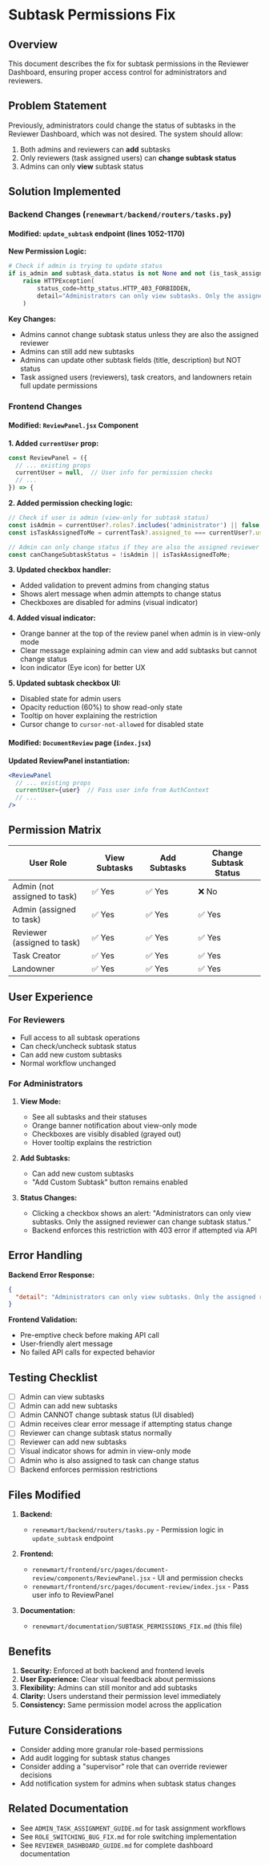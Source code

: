 # Subtask Permissions Fix

## Overview
This document describes the fix for subtask permissions in the Reviewer Dashboard, ensuring proper access control for administrators and reviewers.

## Problem Statement
Previously, administrators could change the status of subtasks in the Reviewer Dashboard, which was not desired. The system should allow:
1. Both admins and reviewers can **add** subtasks
2. Only reviewers (task assigned users) can **change subtask status**
3. Admins can only **view** subtask status

## Solution Implemented

### Backend Changes (`renewmart/backend/routers/tasks.py`)

#### Modified: `update_subtask` endpoint (lines 1052-1170)

**New Permission Logic:**
```python
# Check if admin is trying to update status
if is_admin and subtask_data.status is not None and not (is_task_assigned or is_task_creator or is_landowner):
    raise HTTPException(
        status_code=http_status.HTTP_403_FORBIDDEN,
        detail="Administrators can only view subtasks. Only the assigned reviewer can change subtask status."
    )
```

**Key Changes:**
- Admins cannot change subtask status unless they are also the assigned reviewer
- Admins can still add new subtasks
- Admins can update other subtask fields (title, description) but NOT status
- Task assigned users (reviewers), task creators, and landowners retain full update permissions

### Frontend Changes

#### Modified: `ReviewPanel.jsx` Component

**1. Added `currentUser` prop:**
```jsx
const ReviewPanel = ({ 
  // ... existing props
  currentUser = null,  // User info for permission checks
  // ...
}) => {
```

**2. Added permission checking logic:**
```jsx
// Check if user is admin (view-only for subtask status)
const isAdmin = currentUser?.roles?.includes('administrator') || false;
const isTaskAssignedToMe = currentTask?.assigned_to === currentUser?.user_id;

// Admin can only change status if they are also the assigned reviewer
const canChangeSubtaskStatus = !isAdmin || isTaskAssignedToMe;
```

**3. Updated checkbox handler:**
- Added validation to prevent admins from changing status
- Shows alert message when admin attempts to change status
- Checkboxes are disabled for admins (visual indicator)

**4. Added visual indicator:**
- Orange banner at the top of the review panel when admin is in view-only mode
- Clear message explaining admin can view and add subtasks but cannot change status
- Icon indicator (Eye icon) for better UX

**5. Updated subtask checkbox UI:**
- Disabled state for admin users
- Opacity reduction (60%) to show read-only state
- Tooltip on hover explaining the restriction
- Cursor change to `cursor-not-allowed` for disabled state

#### Modified: `DocumentReview` page (`index.jsx`)

**Updated ReviewPanel instantiation:**
```jsx
<ReviewPanel
  // ... existing props
  currentUser={user}  // Pass user info from AuthContext
  // ...
/>
```

## Permission Matrix

| User Role | View Subtasks | Add Subtasks | Change Subtask Status |
|-----------|--------------|--------------|----------------------|
| Admin (not assigned to task) | ✅ Yes | ✅ Yes | ❌ No |
| Admin (assigned to task) | ✅ Yes | ✅ Yes | ✅ Yes |
| Reviewer (assigned to task) | ✅ Yes | ✅ Yes | ✅ Yes |
| Task Creator | ✅ Yes | ✅ Yes | ✅ Yes |
| Landowner | ✅ Yes | ✅ Yes | ✅ Yes |

## User Experience

### For Reviewers
- Full access to all subtask operations
- Can check/uncheck subtask status
- Can add new custom subtasks
- Normal workflow unchanged

### For Administrators
1. **View Mode:**
   - See all subtasks and their statuses
   - Orange banner notification about view-only mode
   - Checkboxes are visibly disabled (grayed out)
   - Hover tooltip explains the restriction

2. **Add Subtasks:**
   - Can add new custom subtasks
   - "Add Custom Subtask" button remains enabled

3. **Status Changes:**
   - Clicking a checkbox shows an alert: "Administrators can only view subtasks. Only the assigned reviewer can change subtask status."
   - Backend enforces this restriction with 403 error if attempted via API

## Error Handling

**Backend Error Response:**
```json
{
  "detail": "Administrators can only view subtasks. Only the assigned reviewer can change subtask status."
}
```

**Frontend Validation:**
- Pre-emptive check before making API call
- User-friendly alert message
- No failed API calls for expected behavior

## Testing Checklist

- [ ] Admin can view subtasks
- [ ] Admin can add new subtasks
- [ ] Admin CANNOT change subtask status (UI disabled)
- [ ] Admin receives clear error message if attempting status change
- [ ] Reviewer can change subtask status normally
- [ ] Reviewer can add new subtasks
- [ ] Visual indicator shows for admin in view-only mode
- [ ] Admin who is also assigned to task can change status
- [ ] Backend enforces permission restrictions

## Files Modified

1. **Backend:**
   - `renewmart/backend/routers/tasks.py` - Permission logic in `update_subtask` endpoint

2. **Frontend:**
   - `renewmart/frontend/src/pages/document-review/components/ReviewPanel.jsx` - UI and permission checks
   - `renewmart/frontend/src/pages/document-review/index.jsx` - Pass user info to ReviewPanel

3. **Documentation:**
   - `renewmart/documentation/SUBTASK_PERMISSIONS_FIX.md` (this file)

## Benefits

1. **Security:** Enforced at both backend and frontend levels
2. **User Experience:** Clear visual feedback about permissions
3. **Flexibility:** Admins can still monitor and add subtasks
4. **Clarity:** Users understand their permission level immediately
5. **Consistency:** Same permission model across the application

## Future Considerations

- Consider adding more granular role-based permissions
- Add audit logging for subtask status changes
- Consider adding a "supervisor" role that can override reviewer decisions
- Add notification system for admins when subtask status changes

## Related Documentation

- See `ADMIN_TASK_ASSIGNMENT_GUIDE.md` for task assignment workflows
- See `ROLE_SWITCHING_BUG_FIX.md` for role switching implementation
- See `REVIEWER_DASHBOARD_GUIDE.md` for complete dashboard documentation

